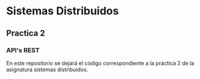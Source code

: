 # Sistemas Distribuidos
## Practica 2
### API's REST

En este repositorio se dejará el código correspondiente a la práctica 2 de la asignatura sistemas distribuidos.